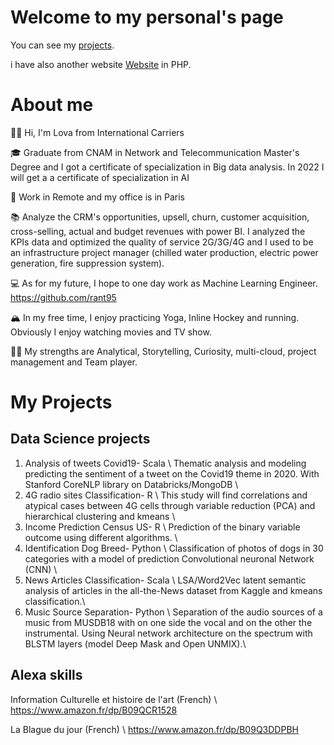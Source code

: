 # Welcome to my personal's page

You can see my [projects](https://github.com/rant95/).

i have also another website [Website](http://zarius.free.fr//) in PHP.

# About me

👋🏽 Hi, I'm Lova from International Carriers

🎓 Graduate from CNAM in Network and Telecommunication Master's Degree and I got a certificate of specialization in Big data analysis. In 2022 I will get a a certificate of specialization in AI

🌇 Work in Remote and my office is in Paris
 
📚 Analyze the CRM's opportunities, upsell, churn, customer acquisition, cross-selling, actual and budget revenues with power BI.
I analyzed the KPIs data and optimized the quality of service 2G/3G/4G and I used to be an infrastructure project manager (chilled water production, electric power generation, fire suppression system).

💻 As for my future, I hope to one day work as Machine Learning Engineer. https://github.com/rant95

🏔 In my free time, I enjoy practicing Yoga, Inline Hockey and running. Obviously I enjoy watching movies and TV show.

💪🏽 My strengths are Analytical, Storytelling, Curiosity, multi-cloud, project management and Team player.



# My Projects

## Data Science projects

1. Analysis of tweets Covid19- Scala \\
Thematic analysis and modeling predicting the sentiment of a tweet on the Covid19 theme in 2020. With Stanford CoreNLP library on Databricks/MongoDB \\
2. 4G radio sites Classification- R \\
This study will find correlations and atypical cases between 4G cells through variable reduction (PCA) and hierarchical clustering and kmeans \\
3. Income Prediction Census US- R \\
Prediction of the binary variable outcome using different algorithms. \\
4. Identification Dog Breed- Python \\
Classification of photos of dogs in 30 categories with a model of prediction Convolutional neuronal Network (CNN) \\
5. News Articles Classification- Scala \\
LSA/Word2Vec latent semantic analysis of articles in the all-the-News dataset from Kaggle and kmeans classification.\\
6. Music Source Separation- Python \\
Separation of the audio sources of a music from MUSDB18 with on one side the vocal and on the other the instrumental. Using Neural network architecture on the spectrum with BLSTM layers (model Deep Mask and Open UNMIX).\\

## Alexa skills

Information Culturelle et histoire de l'art (French) \\
https://www.amazon.fr/dp/B09QCR1528

La Blague du jour (French) \\
https://www.amazon.fr/dp/B09Q3DDPBH



